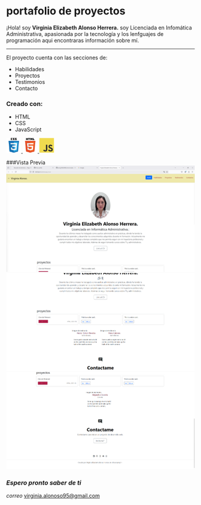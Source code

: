 # portafolio de proyectos

¡Hola! soy  **Virginia Elizabeth Alonso Herrera.**
soy Licenciada en Infomática Administrativa, apasionada por la tecnología y los lenfguajes de programación aqui encontraras información sobre mí.
_________
El proyecto cuenta con las secciones de:

-   Habilidades
- Proyectos
- Testimonios
- Contacto

### Creado con:
- HTML
- CSS
- JavaScript

<a href="https://www.w3schools.com/css/" target="_blank"> <img src="https://raw.githubusercontent.com/devicons/devicon/master/icons/css3/css3-original-wordmark.svg" alt="css3" width="40" height="40"/> </a>
    <a href="https://www.w3.org/html/" target="_blank"> <img src="https://raw.githubusercontent.com/devicons/devicon/master/icons/html5/html5-original-wordmark.svg" alt="html5" width="40" height="40"/> </a>
    <a href="https://developer.mozilla.org/en-US/docs/Web/JavaScript" target="_blank"> <img src="https://raw.githubusercontent.com/devicons/devicon/master/icons/javascript/javascript-original.svg" alt="javascript" width="40" height="40"/> </a>
         
###Vista Previa
    ![Proyecto](assets/portafolio1.png)
    ![Proyecto](assets/Captura%20proyectos.png)
    ![Proyecto](assets/testimonios.png)
 ### *Espero pronto saber de ti*
 *correo*
 [virginia.alonoso95@gmail.com](mailto:virginia.alonso95@gmail.com)